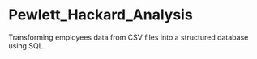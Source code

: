 # Pewlett_Hackard_Analysis
Transforming employees data from CSV files into a structured database using SQL.
